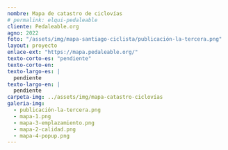 ```yaml
---
nombre: Mapa de catastro de ciclovías
# permalink: elqui-pedaleable
cliente: Pedaleable.org
agno: 2022
foto: "/assets/img/mapa-santiago-ciclista/publicación-la-tercera.png"
layout: proyecto
enlace-ext: "https://mapa.pedaleable.org/"
texto-corto-es: "pendiente"
texto-corto-en:
texto-largo-es: |
  pendiente
texto-largo-en: |
  pendiente
carpeta-img: ../assets/img/mapa-catastro-ciclovías
galeria-img:
  - publicación-la-tercera.png
  - mapa-1.png
  - mapa-3-emplazamiento.png
  - mapa-2-calidad.png
  - mapa-4-popup.png
---
```

